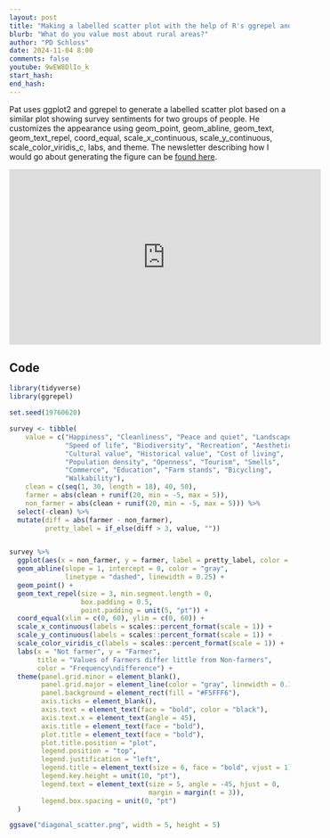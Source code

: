 ```yaml
---
layout: post
title: "Making a labelled scatter plot with the help of R's ggrepel and ggplot2 (CC312)"
blurb: "What do you value most about rural areas?"
author: "PD Schloss"
date: 2024-11-04 8:00
comments: false
youtube: 9wEW8DlIo_k
start_hash: 
end_hash: 
---
```


Pat uses ggplot2 and ggrepel to generate a labelled scatter plot based on a similar plot showing survey sentiments for two groups of people. He customizes the appearance using geom_point, geom_abline, geom_text, geom_text_repel, coord_equal, scale_x_continuous, scale_y_continuous, scale_color_viridis_c, labs, and theme. The newsletter describing how I would go about generating the figure can be [found here](https://shop.riffomonas.org/posts/check-out-this-scatter-plot-with-annotation-in-swedish).

<iframe style="margin: 0 auto;display:block;" width="560" height="315" src="https://www.youtube.com/embed/{{ page.youtube }}" frameborder="0" allow="accelerometer; autoplay; encrypted-media; gyroscope; picture-in-picture" allowfullscreen></iframe>

## Code

```R
library(tidyverse)
library(ggrepel)

set.seed(19760620)

survey <- tibble(
    value = c("Happiness", "Cleanliness", "Peace and quiet", "Landscape",
              "Speed of life", "Biodiversity", "Recreation", "Aesthetics",
              "Cultural value", "Historical value", "Cost of living",
              "Population density", "Openness", "Tourism", "Smells",
              "Commerce", "Education", "Farm stands", "Bicycling",
              "Walkability"),
    clean = c(seq(1, 30, length = 18), 40, 50),
    farmer = abs(clean + runif(20, min = -5, max = 5)),
    non_farmer = abs(clean + runif(20, min = -5, max = 5))) %>%
  select(-clean) %>%
  mutate(diff = abs(farmer - non_farmer),
         pretty_label = if_else(diff > 3, value, ""))


survey %>%
  ggplot(aes(x = non_farmer, y = farmer, label = pretty_label, color = diff)) +
  geom_abline(slope = 1, intercept = 0, color = "gray",
              linetype = "dashed", linewidth = 0.25) +
  geom_point() +
  geom_text_repel(size = 3, min.segment.length = 0,
                  box.padding = 0.5,
                  point.padding = unit(5, "pt")) +
  coord_equal(xlim = c(0, 60), ylim = c(0, 60)) +
  scale_x_continuous(labels = scales::percent_format(scale = 1)) +
  scale_y_continuous(labels = scales::percent_format(scale = 1)) +
  scale_color_viridis_c(labels = scales::percent_format(scale = 1)) +
  labs(x = "Not farmer", y = "Farmer",
       title = "Values of Farmers differ little from Non-farmers",
       color = "Frequency\ndifference") +
  theme(panel.grid.minor = element_blank(),
        panel.grid.major = element_line(color = "gray", linewidth = 0.1),
        panel.background = element_rect(fill = "#F5FFF6"),
        axis.ticks = element_blank(),
        axis.text = element_text(face = "bold", color = "black"),
        axis.text.x = element_text(angle = 45),
        axis.title = element_text(face = "bold"),
        plot.title = element_text(face = "bold"),
        plot.title.position = "plot",
        legend.position = "top",
        legend.justification = "left",
        legend.title = element_text(size = 6, face = "bold", vjust = 1),
        legend.key.height = unit(10, "pt"),
        legend.text = element_text(size = 5, angle = -45, hjust = 0,
                                   margin = margin(t = 3)),
        legend.box.spacing = unit(0, "pt")
  )

ggsave("diagonal_scatter.png", width = 5, height = 5)
```